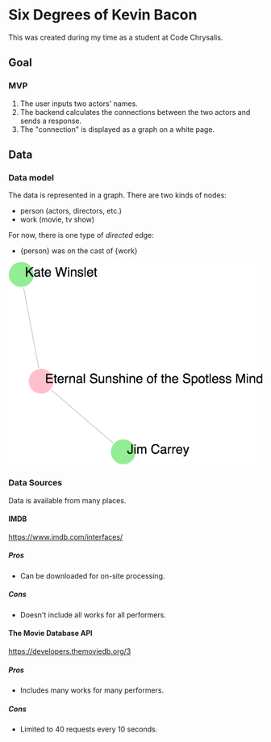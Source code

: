 # Six Degrees of Kevin Bacon

This was created during my time as a student at Code Chrysalis.

## Goal

### MVP

1.  The user inputs two actors' names.
1.  The backend calculates the connections between the two actors and sends a response.
1.  The "connection" is displayed as a graph on a white page.

## Data

### Data model

The data is represented in a graph. There are two kinds of nodes:

* person (actors, directors, etc.)
* work (movie, tv show)

For now, there is one type of _directed_ edge:

* {person} was on the cast of {work}

![screenshot of simple graph](./images/screenshot-simple-example.png "screenshot of simple graph")

### Data Sources

Data is available from many places.

#### IMDB

https://www.imdb.com/interfaces/

##### Pros

* Can be downloaded for on-site processing.

##### Cons

* Doesn't include all works for all performers.

#### The Movie Database API

https://developers.themoviedb.org/3

##### Pros

* Includes many works for many performers.

##### Cons

* Limited to 40 requests every 10 seconds.
